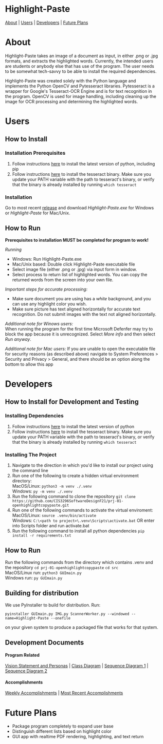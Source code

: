 # Highlight-Paste

[About](#about) | [Users](#users) | [Developers](#developers) | [Future Plans](#future-plans)


# About
Highlight-Paste takes an image of a document as input, in either .png or .jpg formats, and extracts the highlighted words. Currently, the intended users are students or anybody else that has use of the program. The user needs to be somewhat tech-savvy to be able to install the required dependencies. 

Highlight-Paste was created solely with the Python language and implements the Python OpenCV and Pytesseract libraries. Pytesseract is a wrapper for Google's Tesseract-OCR Engine and is for text recognition in the program. OpenCV is used for image handling, including cleaning up the image for OCR processing and determining the highlighted words. 


# Users

## How to Install
### Installation Prerequisites

1) Follow instructions [here](https://www.python.org) to install the latest version of python, including pip
2) Follow instructions [here](https://tesseract-ocr.github.io/tessdoc/Compiling.html) to install the tesseract binary. Make sure you update your PATH variable with the path to tesseract's binary, or verify that the binary is already installed by running ```which tesseract```

### Installation
Go to most recent [release](https://github.com/CIS3296SoftwareDesignF21/prj-01-openhighlightcopypaste/releases) and download *Highlight-Paste.exe* for Windows or *Highlight-Paste* for Mac/Unix.

## How to Run
**Prerequisites to installation MUST be completed for program to work!**  

*Running*
* Windows: Run Highlight-Paste.exe
* Mac/Unix based: Double click Highlight-Paste executable file
* Select image file (either .png or .jpg) via input form in window.
* Select process to return list of highlighted words. You can copy the returned words from the screen into your own file.

*Important steps for accurate processing:*
* Make sure document you are using has a *white* background, and you can use any highlight color you wish.
* Make sure picture has text aligned horizontally for accurate text recognition. Do not submit images with the text not aligned horizontally.

*Additional note for Winows users:*       
When running the program for the first time Microsoft Defenfer may try to block the app because it is unrecognized. Select *More info* and then select *Run anyway*. 

*Additional note for Mac users:* 
If you are unable to open the executable file for security reasons (as described above) navigate to System Preferences > Security and Privacy > General, and there should be an option along the bottom to allow this app


# Developers
## How to Install for Development and Testing 

### Installing Dependencies

1) Follow instructions [here](https://www.python.org) to install the latest version of python
2) Follow instructions [here](https://tesseract-ocr.github.io/tessdoc/Compiling.html) to install the tesseract binary. Make sure you update your PATH variable with the path to tesseract's binary, or verify that the binary is already installed by running ```which tesseract```


### Installing The Project
1) Navigate to the direction in which you'd like to install our project using the command line
2) Run one of the following to create a hidden virtual environment directory:        
   MacOS/Linux: ```python3 -m venv ./.venv```      
   Windows: ```py -m venv ./.venv```          
3) Run the following command to clone the repository ```git clone https://github.com/CIS3296SoftwareDesignF21/prj-01-openhighlightcopypaste.git ```            
4) Run one of the following commands to activate the virtual enviroment:         
   MacOS/Linux: ```source .venv/bin/activate```         
   Windows:  ```C:\<path to project>\.venv\Scripts\activate.bat```  OR enter into Scripts folder and run activate.bat          
5) Run the following command to install all python dependencies ```pip install -r requirements.txt```

## How to Run 

Run the following commands from the directory which contains .venv and the repository
```cd prj-01-openhighlightcopypaste```
```cd src```        
MacOS/Linux run:
```python3 GUImain.py ```     
Windows run:
```py GUImain.py ``` 

## Building for distribution

We use PyInstaller to build for distribution. Run:

```pyinstaller GUImain.py IMG.py ScannerWorker.py --windowed --name=Highlight-Paste --onefile```

on your given system to produce a packaged file that works for that system.

## Development Documents

#### Program Related
 [Vision Statement and Personas](docs/devDocs/Vision_Personas.md) | [Class Diagram](docs/devDocs/UML/Highlight_Paste.drawio.png) | [Sequence Diagram 1](docs/devDocs/UML/SeqDiaOpt1.png) | [Sequence Diagram 2](docs/devDocs/UML/SeqDiaOpt2.png)  


#### Accomplishments
 [Weekly Accomplishments](docs/devDocs/WeeklyAccomplishments) | [Most Recent Accomplishments](docs/devDocs/WeeklyAccomplishments/week4.md) 



# Future Plans

* Package program completely to expand user base
* Distinguish different lists based on highlight color
* GUI app with realtime PDF rendering, highlighting, and text return
